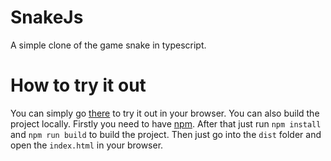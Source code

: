 # SnakeJs
 A simple clone of the game snake in typescript.

# How to try it out
You can simply go [there](https://mrcreativ3001.github.io/SnakeTs/pages/index.html) to try it out in your browser.
You can also build the project locally.
Firstly you need to have [npm](https://nodejs.org/en/).
After that just run `npm install` and `npm run build` to build the project.
Then just go into the `dist` folder and open the `index.html` in your browser.